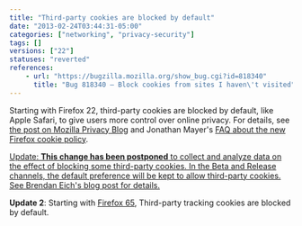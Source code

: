 ```yaml
---
title: "Third-party cookies are blocked by default"
date: "2013-02-24T03:44:31-05:00"
categories: ["networking", "privacy-security"]
tags: []
versions: ["22"]
statuses: "reverted"
references:
    - url: "https://bugzilla.mozilla.org/show_bug.cgi?id=818340"
      title: "Bug 818340 – Block cookies from sites I haven\'t visited"
---
```

Starting with Firefox 22, third-party cookies are blocked by default, like Apple Safari, to give users more control over online privacy. For details, see [the post on Mozilla Privacy Blog](https://blog.mozilla.org/privacy/2013/02/25/firefox-getting-smarter-about-third-party-cookies/) and Jonathan Mayer's [FAQ about the new Firefox cookie policy](http://webpolicy.org/2013/02/22/the-new-firefox-cookie-policy/).

<ins>Update: [**This change has been postponed**](https://bugzilla.mozilla.org/show_bug.cgi?id=851606) to collect and analyze data on the effect of blocking some third-party cookies. In the Beta and Release channels, the default preference will be kept to allow third-party cookies. See [Brendan Eich's blog post](https://brendaneich.com/2013/05/c-is-for-cookie/) for details.</ins>

**Update 2**: Starting with [Firefox 65](https://www.fxsitecompat.com/en-CA/docs/2018/third-party-tracking-cookies-are-now-blocked-by-default/), Third-party tracking cookies are blocked by default.
